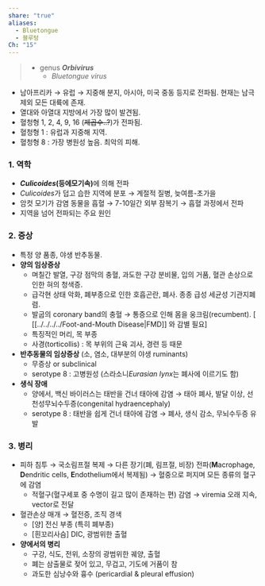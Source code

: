 ```yaml
---
share: "true"
aliases:
  - Bluetongue
  - 블루텅
Ch: "15"
---
```

> - genus ***Orbivirus***
> 	- *Bluetongue virus*

- 남아프리카 → 유럽 → 지중해 분지, 아시아, 미국 중동 등지로 전파됨. 현재는 남극 제외 모든 대륙에 존재.
- 열대와 아열대 지방에서 가장 많이 발견됨.
- 혈청형 1, 2, 4, 9, 16 (~~제곱수..?~~)가 전파됨.
- 혈청형 1 : 유럽과 지중해 지역.
- 혈청형 8 : 가장 병원성 높음. 최악의 피해.

### 1. 역학
- <b><i>Culicoides</i>(등에모기속)</b>에 의해 전파
- *Culicoides*가 덥고 습한 지역에 분포 → 계절적 질병, 늦여름-초가을
- 암컷 모기가 감염 동물을 흡혈 → 7-10일간 외부 잠복기 → 흡혈 과정에서 전파
- 지역을 넘어 전파되는 주요 원인
### 2. 증상
- 특정 양 품종, 야생 반추동물.
- **양의 임상증상**
	- 며칠간 발열, 구강 점막의 충혈, 과도한 구강 분비물, 입의 거품, 혈관 손상으로 인한 혀의 청색증.
	- 급각현 상태 악화, 폐부종으로 인한 호흡곤란, 폐사. 종종 급성 세균성 기관지폐렴.
	- 발굽의 coronary band의 충혈 → 통증으로 인해 몸을 웅크림(recumbent). [ [[../../../../Foot-and-Mouth Disease|FMD]] 와 감별 필요]
	- 특징적인 머리, 목 부종
	- 사경(torticollis) : 목 부위의 근육 괴사, 경련 등 때문
- **반추동물의 임상증상** (소, 염소, 대부분의 야생 ruminants)
	- 무증상 or subclinical
	- serotype 8 : 고병원성 (스라소니*Eurasian lynx*는 폐사에 이르기도 함)
- **생식 장애**
	- 양에서, 백신 바이러스는 태반을 건너 태아에 감염 → 태아 폐사, 발달 이상, 선천성무뇌수두증(congenital hydraencephaly)
	- serotype 8 : 태반을 쉽게 건너 태아에 감염 → 폐사, 생식 감소, 무뇌수두증 유발

### 3. 병리
- 피하 침투 → 국소림프절 복제 → 다른 장기(폐, 림프절, 비장) 전파(**M**acrophage, **D**endritic cells, **E**ndothelium에서 복제됨) → 혈중으로 퍼지며 모든 종류의 혈구에 감염
	- 적혈구(혈구세포 중 수명이 길고 많이 존재하는 편) 감염 → viremia 오래 지속, vector로 전달
- 혈관손상 매개 → 혈전증, 조직 경색
	- \[양] 전신 부종 (특히 폐부종)
	- \[흰꼬리사슴] DIC, 광범위한 출혈
- **양에서의 병리**
	- 구강, 식도, 전위, 소장의 광범위한 궤양, 출혈
	- 폐는 삼출물로 젖어 있고, 무겁고, 기도에 거품이 참
	- 과도한 심낭수와 흉수 (pericardial & pleural effusion)